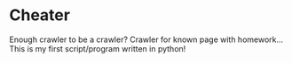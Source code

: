 # Cheater
Enough crawler to be a crawler? Crawler for known page with homework...
This is my first script/program written in python! 
